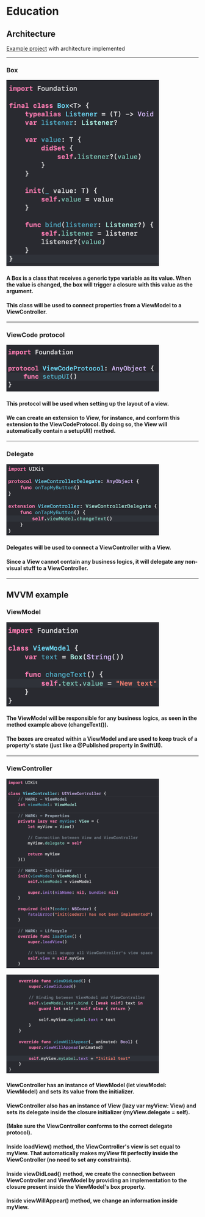 # Education

## Architecture 

<p>
  <a href="https://github.com/arthursobrosa/Architecture">Example project</a> with architecture implemented
</p>

---

### Box

<p>
  <img src="https://github.com/arthursobrosa/Education/blob/architecture/README-images/Box.png" width="400" alt="Box example image">
</p>

#### A Box is a class that receives a generic type variable as its value. When the value is changed, the box will trigger a closure with this value as the argument.
#### This class will be used to connect properties from a ViewModel to a ViewController.

---

### ViewCode protocol

<p>
  <img src="https://github.com/arthursobrosa/Education/blob/architecture/README-images/ViewCodeProtocol.png" width="400" alt="ViewCode protocol example image">
</p>

#### This protocol will be used when setting up the layout of a view.
#### We can create an extension to View, for instance, and conform this extension to the ViewCodeProtocol. By doing so, the View will automatically contain a setupUI() method.

---

### Delegate

<p>
  <img src="https://github.com/arthursobrosa/Education/blob/architecture/README-images/ViewControllerDelegate.png" width="400" alt="Delegate example image">
</p>

#### Delegates will be used to connect a ViewController with a View.
#### Since a View cannot contain any business logics, it will delegate any non-visual stuff to a ViewController.

---

## MVVM example

### ViewModel

<p>
  <img src="https://github.com/arthursobrosa/Education/blob/architecture/README-images/ViewModel.png" width="400" alt="ViewModel example image">
</p>

#### The ViewModel will be responsible for any business logics, as seen in the method example above (changeText()).
#### The boxes are created within a ViewModel and are used to keep track of a property's state (just like a @Published property in SwiftUI).

---

### ViewController

<p>
  <img src="https://github.com/arthursobrosa/Education/blob/architecture/README-images/ViewController1.png" width="400" alt="ViewController example 1 image">
</p>

<p>
  <img src="https://github.com/arthursobrosa/Education/blob/architecture/README-images/ViewController2.png" width="400" alt="ViewController example 2 image">
</p>

#### ViewController has an instance of ViewModel (let viewModel: ViewModel) and sets its value from the initializer.
#### ViewController also has an instance of View (lazy var myView: View) and sets its delegate inside the closure initializer (myView.delegate = self).
#### (Make sure the ViewController conforms to the correct delegate protocol).
#### Inside loadView() method, the ViewController's view is set equal to myView. That automatically makes myView fit perfectly inside the ViewController (no need to set any constraints).
#### Inside viewDidLoad() method, we create the connection between ViewController and ViewModel by providing an implementation to the closure present inside the ViewModel's box property.
#### Inside viewWillAppear() method, we change an information inside myView.


  
